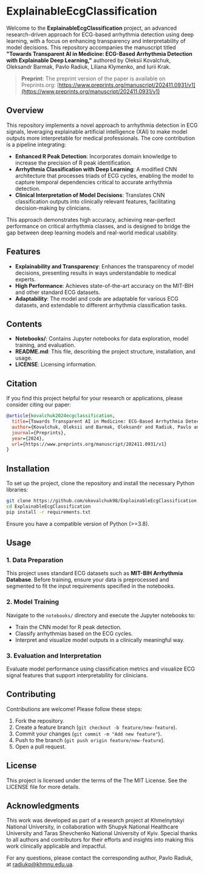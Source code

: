 # ExplainableEcgClassification

Welcome to the **ExplainableEcgClassification** project, an advanced research-driven approach for ECG-based arrhythmia detection using deep learning, with a focus on enhancing transparency and interpretability of model decisions. This repository accompanies the manuscript titled **"Towards Transparent AI in Medicine: ECG-Based Arrhythmia Detection with Explainable Deep Learning,"** authored by Oleksii Kovalchuk, Oleksandr Barmak, Pavlo Radiuk, Liliana Klymenko, and Iurii Krak.

> **Preprint**: The preprint version of the paper is available on Preprints.org: [https://www.preprints.org/manuscript/202411.0931/v1](https://www.preprints.org/manuscript/202411.0931/v1)

## Overview

This repository implements a novel approach to arrhythmia detection in ECG signals, leveraging explainable artificial intelligence (XAI) to make model outputs more interpretable for medical professionals. The core contribution is a pipeline integrating:
- **Enhanced R Peak Detection**: Incorporates domain knowledge to increase the precision of R peak identification.
- **Arrhythmia Classification with Deep Learning**: A modified CNN architecture that processes triads of ECG cycles, enabling the model to capture temporal dependencies critical to accurate arrhythmia detection.
- **Clinical Interpretation of Model Decisions**: Translates CNN classification outputs into clinically relevant features, facilitating decision-making by clinicians.

This approach demonstrates high accuracy, achieving near-perfect performance on critical arrhythmia classes, and is designed to bridge the gap between deep learning models and real-world medical usability.

## Features

- **Explainability and Transparency**: Enhances the transparency of model decisions, presenting results in ways understandable to medical experts.
- **High Performance**: Achieves state-of-the-art accuracy on the MIT-BIH and other standard ECG datasets.
- **Adaptability**: The model and code are adaptable for various ECG datasets, and extendable to different arrhythmia classification tasks.
  
## Contents

- **Notebooks/**: Contains Jupyter notebooks for data exploration, model training, and evaluation.
- **README.md**: This file, describing the project structure, installation, and usage.
- **LICENSE**: Licensing information.

## Citation

If you find this project helpful for your research or applications, please consider citing our paper:

```bibtex
@article{kovalchuk2024ecgclassification,
  title={Towards Transparent AI in Medicine: ECG-Based Arrhythmia Detection with Explainable Deep Learning},
  author={Kovalchuk, Oleksii and Barmak, Oleksandr and Radiuk, Pavlo and Klymenko, Liliana and Krak, Iurii},
  journal={Preprints},
  year={2024},
  url={https://www.preprints.org/manuscript/202411.0931/v1}
}
```

## Installation

To set up the project, clone the repository and install the necessary Python libraries:

```bash
git clone https://github.com/okovalchuk98/ExplainableEcgClassification.git
cd ExplainableEcgClassification
pip install -r requirements.txt
```

Ensure you have a compatible version of Python (>=3.8).

## Usage

### 1. Data Preparation
This project uses standard ECG datasets such as **MIT-BIH Arrhythmia Database**. Before training, ensure your data is preprocessed and segmented to fit the input requirements specified in the notebooks.

### 2. Model Training
Navigate to the `notebooks/` directory and execute the Jupyter notebooks to:
- Train the CNN model for R peak detection.
- Classify arrhythmias based on the ECG cycles.
- Interpret and visualize model outputs in a clinically meaningful way.

### 3. Evaluation and Interpretation
Evaluate model performance using classification metrics and visualize ECG signal features that support interpretability for clinicians.

## Contributing

Contributions are welcome! Please follow these steps:
1. Fork the repository.
2. Create a feature branch (`git checkout -b feature/new-feature`).
3. Commit your changes (`git commit -m "Add new feature"`).
4. Push to the branch (`git push origin feature/new-feature`).
5. Open a pull request.

## License

This project is licensed under the terms of the The MIT License. See the LICENSE file for more details.

## Acknowledgments

This work was developed as part of a research project at Khmelnytskyi National University, in collaboration with Shupyk National Healthcare University and Taras Shevchenko National University of Kyiv. Special thanks to all authors and contributors for their efforts and insights into making this work clinically applicable and impactful.

For any questions, please contact the corresponding author, Pavlo Radiuk, at [radiukp@khmnu.edu.ua](mailto:radiukp@khmnu.edu.ua).
